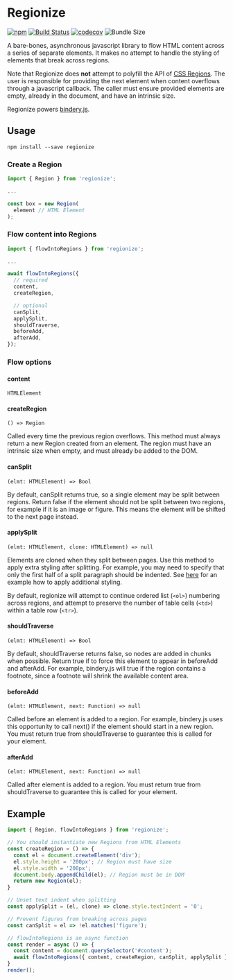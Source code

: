 # Regionize

[![npm](https://img.shields.io/npm/v/regionize.svg)](https://www.npmjs.com/package/regionize)
[![Build Status](https://travis-ci.com/evnbr/regionize.svg?branch=master)](https://travis-ci.com/evnbr/regionize)
[![codecov](https://codecov.io/gh/evnbr/regionize/branch/master/graph/badge.svg)](https://codecov.io/gh/evnbr/regionize)
![Bundle Size](https://img.shields.io/bundlephobia/minzip/regionize.svg)

A bare-bones, asynchronous javascript library to flow HTML content across a
series of separate elements. It makes no attempt to handle the styling of
elements that break across regions.

Note that Regionize does **not** attempt to polyfill the API of [CSS Regions](http://alistapart.com/blog/post/css-regions-considered-harmful).
The user is responsible for providing the next element when content
overflows through a javascript callback. The caller must ensure provided
elements are empty, already in the document, and have an intrinsic size.

Regionize powers [bindery.js](https://evanbrooks.info/bindery/).

## Usage

```
npm install --save regionize
```

### Create a Region

```js
import { Region } from 'regionize';

...

const box = new Region(
  element // HTML Element
);
```

### Flow content into Regions

```js
import { flowIntoRegions } from 'regionize';

...

await flowIntoRegions({
  // required
  content,
  createRegion,

  // optional
  canSplit,
  applySplit,
  shouldTraverse,
  beforeAdd,
  afterAdd,
});
```

### Flow options

#### content
`HTMLElement`

#### createRegion
`() => Region`

Called every time the previous region overflows. This method must always
return a new Region created from an element. The region
must have an intrinsic size when empty, and must already
be added to the DOM.

#### canSplit
`(elmt: HTMLElement) => Bool`

By default, canSplit returns true, so a single element may be split between
regions. Return false if the element should not be split between two regions,
for example if it is an image or figure. This
means the element will be shifted to the next page instead.

#### applySplit
`(elmt: HTMLElement, clone: HTMLElement) => null`

Elements are cloned when they split between pages. Use this method
to apply extra styling after splitting. For example, you may need to
specify that only the first half of a split paragraph should be indented. See
[here](https://evanbrooks.info/bindery/examples/7_custom_split/) for
an example how to apply additional styling.

By default, regionize will attempt to continue ordered list
(`<ol>`) numbering across regions, and attempt to preserve the number of table
cells (`<td>`) within a table row (`<tr>`).

#### shouldTraverse
`(elmt: HTMLElement) => Bool`

By default, shouldTraverse returns false, so nodes are added in chunks when
possible. Return true if to force this element to appear in beforeAdd and afterAdd.
For example, bindery.js will true if the region contains a footnote,
since a footnote will shrink the available content area. 

#### beforeAdd
`(elmt: HTMLElement, next: Function) => null`

Called before an element is added to a region. For example,
bindery.js uses this opportunity to call next() if the element
should start in a new region. You must return
true from shouldTraverse to guarantee this is called for your
element.

#### afterAdd
`(elmt: HTMLElement, next: Function) => null`

Called after element is added to a region. You must return
true from shouldTraverse to guarantee this is called for your
element.


## Example
```js
import { Region, flowIntoRegions } from 'regionize';

// You should instantiate new Regions from HTML Elements
const createRegion = () => {
  const el = document.createElement('div');
  el.style.height = '200px'; // Region must have size
  el.style.width = '200px';
  document.body.appendChild(el); // Region must be in DOM
  return new Region(el);
}

// Unset text indent when splitting 
const applySplit = (el, clone) => clone.style.textIndent = '0';

// Prevent figures from breaking across pages
const canSplit = el => !el.matches('figure');

// flowIntoRegions is an async function
const render = async () => {
  const content = document.querySelector('#content');
  await flowIntoRegions({ content, createRegion, canSplit, applySplit });
}
render();
```
